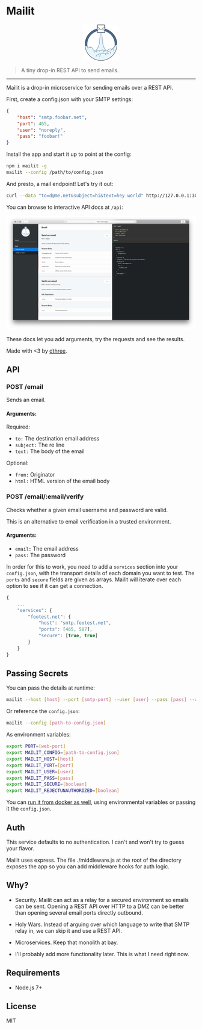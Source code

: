 # Mailit

<p align="center"><img src="https://raw.githubusercontent.com/thoughtbrew/img/master/mailit.png" width=96 alt="Mailit"></p>

> A tiny drop-in REST API to send emails.

---

Mailit is a drop-in microservice for sending emails over a REST API.

First, create a config.json with your SMTP settings:

```json
{
    "host": "smtp.foobar.net",
    "port": 465,
    "user": "noreply",
    "pass": "foobar!"
}
```

Install the app and start it up to point at the config:


```bash
npm i mailit -g
mailit --config /path/to/config.json
```

And presto, a mail endpoint! Let's try it out:

```bash
curl --data "to=d@me.net&subject=hi&text=hey world" http://127.0.0.1:3000/email
```

You can browse to interactive API docs at `/api`:

<p align="center"><img src="https://raw.githubusercontent.com/thoughtbrew/img/master/mailit-api.png" width=700 alt="Screenshot of API docs for Addict."></p>

These docs let you add arguments, try the requests and see the results.

Made with <3 by [dthree](https://github.com/dthree).

## API

### POST /email

Sends an email.

#### Arguments:

Required:

 - `to:` The destination email address
 - `subject:` The re line
 - `text:` The body of the email

Optional:

 - `from:` Originator
 - `html:` HTML version of the email body

### POST /email/:email/verify

Checks whether a given email username and password are valid. 

This is an alternative to email verification in a trusted environment.

#### Arguments:

 - `email:` The email address
 - `pass:` The password

In order for this to work, you need to add a `services` section into your `config.json`, with the transport details of each domain you want to test. The `ports` and `secure` fields are given as arrays. Mailit will iterate over each option to see if it can get a connection.

```js
{
	...
    "services": {
		"footest.net": {
			"host": "smtp.footest.net",
			"ports": [465, 587],
			"secure": [true, true]
		}
    }
}
```

## Passing Secrets

You can pass the details at runtime:

```bash
mailit --host [host] --port [smtp-port] --user [user] --pass [pass] --webPort [port]
```

Or reference the `config.json`:

```bash
mailit --config [path-to-config.json]
```

As environment variables:

```bash
export PORT=[web-port]
export MAILIT_CONFIG=[path-to-config.json]
export MAILIT_HOST=[host]
export MAILIT_PORT=[port]
export MAILIT_USER=[user]
export MAILIT_PASS=[pass]
export MAILIT_SECURE=[boolean]
export MAILIT_REJECTUNAUTHORIZED=[boolean]
```

You can [run it from docker as well](https://hub.docker.com/r/dthree/mailit/), using environmental variables or passing it the `config.json`.

## Auth

This service defaults to no authentication. I can't and won't try to guess your flavor.

Mailit uses express. The file ./middleware.js at the root of the directory exposes the app so you can add middleware hooks for auth logic.

## Why?

 - Security. Mailit can act as a relay for a secured environment so emails can be sent. Opening a REST API over HTTP to a DMZ can be better than opening several email ports directly outbound.

 - Holy Wars. Instead of arguing over which language to write that SMTP relay in, we can skip it and use a REST API.

 - Microservices. Keep that monolith at bay.

 - I'll probably add more functionality later. This is what I need right now.

## Requirements

 - Node.js 7+

## License

MIT

